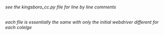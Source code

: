 ###### see the kingsboro_cc.py file for line by line comments

###### each file is essentially the same with only the initial webdriver different for each colelge
